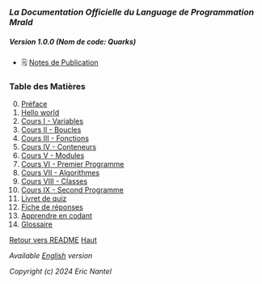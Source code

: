 
### ***La Documentation Officielle du Language de Programmation Mrald***
##### ***Version 1.0.0 (Nom de code: Quarks)***
+ 🗒️ [Notes de Publication](/docs/v1.0.0/fr/release-notes-fr.md)

### Table des Matières
0. [Préface](/docs/v1.0.0/fr/preface-fr.md)
1. [Hello world](/docs/v1.0.0/fr/hello-world-fr.md)
2. [Cours I - Variables](/docs/v1.0.0/fr/course-1-variables-fr.md)
3. [Cours II - Boucles]()
4. [Cours III - Fonctions]()
5. [Cours IV - Conteneurs]()
6. [Cours V - Modules]()
7. [Cours VI - Premier Programme]()
8. [Cours VII - Algorithmes]()
9. [Cours VIII - Classes]()
10. [Cours IX - Second Programme]()
11. [Livret de quiz]()
12. [Fiche de réponses]()
13. [Apprendre en codant](/docs/v1.0.0/fr/learn-by-coding-fr.md)
14. [Glossaire](/docs/v1.0.0/fr/glossary-fr.md)

[Retour vers README](/docs/README.md)
[Haut](#table-des-matières)

*Available [English](/docs/v1.0.0/en/toc-en.md#table-of-contents) version*

*Copyright (c) 2024 Eric Nantel*